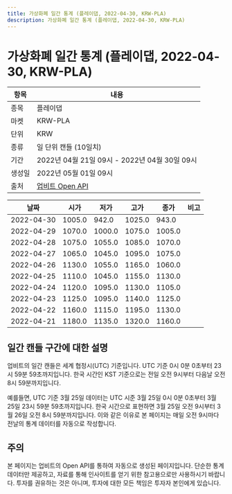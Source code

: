 ```yaml
---
title: 가상화폐 일간 통계 (플레이댑, 2022-04-30, KRW-PLA)
description: 가상화폐 일간 통계 (플레이댑, 2022-04-30, KRW-PLA)
---
```



가상화폐 일간 통계 (플레이댑, 2022-04-30, KRW-PLA)
===

|항목|내용|
|--|--|
|종목|플레이댑|
|마켓|KRW-PLA|
|단위|KRW|
|종류|일 단위 캔들 (10일치)|
|기간|2022년 04월 21일 09시 - 2022년 04월 30일 09시|
|생성일|2022년 05월 01일 09시|
|출처|[업비트 Open API](https://docs.upbit.com)|


|날짜|시가|저가|고가|종가|비고|
|--|--|--|--|--|--|
|2022-04-30|1005.0|942.0|1025.0|943.0|    |
|2022-04-29|1070.0|1000.0|1075.0|1005.0|    |
|2022-04-28|1075.0|1055.0|1085.0|1070.0|    |
|2022-04-27|1065.0|1045.0|1095.0|1075.0|    |
|2022-04-26|1130.0|1055.0|1165.0|1060.0|    |
|2022-04-25|1110.0|1045.0|1155.0|1130.0|    |
|2022-04-24|1120.0|1095.0|1130.0|1105.0|    |
|2022-04-23|1125.0|1095.0|1140.0|1125.0|    |
|2022-04-22|1160.0|1115.0|1195.0|1130.0|    |
|2022-04-21|1180.0|1135.0|1320.0|1160.0|    |


일간 캔들 구간에 대한 설명
---


업비트의 일간 캔들은 세계 협정시(UTC) 기준입니다. 
UTC 기준 0시 0분 0초부터 23시 59분 59초까지입니다. 
한국 시간인 KST 기준으로는 전일 오전 9시부터 다음날 오전 8시 59분까지입니다. 


예를들면, UTC 기준 3월 25일 데이터는 UTC 시준 3월 25일 0시 0분 0초부터 3월 25일 23시 59분 59초까지입니다. 
한국 시간으로 표현하면 3월 25일 오전 9시부터 3월 26일 오전 8시 59분까지입니다. 
이와 같은 이유로 본 페이지는 매일 오전 9시마다 전날의 통계 데이터를 자동으로 작성합니다. 


주의
---


본 페이지는 업비트의 Open API를 통하여 자동으로 생성된 페이지입니다. 
단순한 통계 데이터만 제공하고, 자료를 통해 인사이트를 얻기 위한 참고용으로만 사용하시기 바랍니다. 
투자를 권유하는 것은 아니며, 투자에 대한 모든 책임은 투자자 본인에게 있습니다. 
